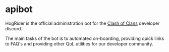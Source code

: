 # apibot

HogRider is the official administration bot for the [Clash of Clans](https://discord.gg/clashapi) developer discord.

The main tasks of the bot is to automated on-boarding, providing quick links to FAQ's and providing other
QoL utilities for our developer community.


